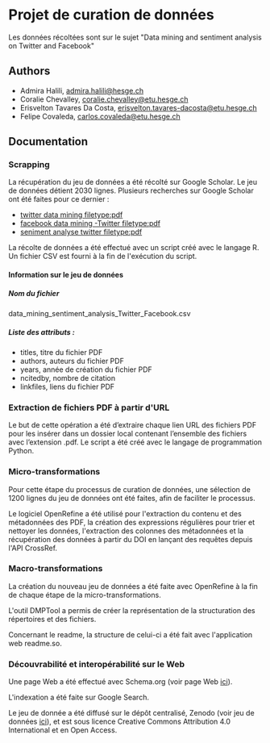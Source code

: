 
# Projet de curation de données

Les données récoltées sont sur le sujet "Data mining and sentiment analysis on Twitter and Facebook"



## Authors

- Admira Halili, admira.halili@hesge.ch
- Coralie Chevalley, coralie.chevalley@etu.hesge.ch
- Erisvelton Tavares Da Costa, erisvelton.tavares-dacosta@etu.hesge.ch
- Felipe Covaleda, carlos.covaleda@etu.hesge.ch


## Documentation

### Scrapping
La récupération du jeu de données a été récolté sur Google Scholar. Le jeu de données détient 2030 lignes. Plusieurs recherches sur Google Scholar ont été faites pour ce dernier :
- [twitter data mining filetype:pdf](https://scholar.google.com/scholar?hl=en&as_sdt=0%2C5&q=twitter+data+mining+filetype%3Apdf&btnG= )
- [facebook data mining -Twitter filetype:pdf](https://scholar.google.com/scholar?start=490&q=facebook+data+mining+-Twitter+filetype:pdf&hl=en&as_sdt=0,5 )
- [seniment analyse twitter filetype:pdf](https://scholar.google.com/scholar?hl=en&as_sdt=0%2C5&q=seniment+analyse+twitter+filetype%3Apdf&btnG= )

La récolte de données a été effectué avec un script créé avec le langage R. Un fichier CSV est fourni à la fin de l'exécution du script.

#### Information sur le jeu de données
##### Nom du fichier
data_mining_sentiment_analysis_Twitter_Facebook.csv

##### Liste des attributs :
- titles, titre du fichier PDF
- authors, auteurs du fichier PDF
- years, année de création du fichier PDF
- ncitedby, nombre de citation
- linkfiles, liens du fichier PDF


### Extraction de fichiers PDF à partir d'URL

Le but de cette opération a été d’extraire chaque lien URL des fichiers PDF pour les insérer dans un dossier local contenant l’ensemble des fichiers avec l’extension .pdf. Le script a été créé avec le langage de programmation Python.

### Micro-transformations
Pour cette étape du processus de curation de données, une sélection de 1200 lignes du jeu de données ont été faites, afin de faciliter le processus.

Le logiciel OpenRefine a été utilisé pour l'extraction du contenu et des métadonnées des PDF, la création des expressions régulières pour trier et nettoyer les données, l'extraction des colonnes des métadonnées et la récupération des données à partir du DOI en lançant des requêtes depuis l'API CrossRef.

### Macro-transformations
La création du nouveau jeu de données a été faite avec OpenRefine à la fin de chaque étape de la micro-transformations.

L'outil DMPTool a permis de créer la représentation de la structuration des répertoires et des fichiers.

Concernant le readme, la structure de celui-ci a été fait avec l'application web readme.so. 


### Découvrabilité et interopérabilité sur le Web
Une page Web a été effectué avec Schema.org (voir page Web [ici](https://cococao17.github.io/data-curation-projet/)). 

L'indexation a été faite sur Google Search.

Le jeu de donnée a été diffusé sur le dépôt centralisé, Zenodo (voir jeu de données [ici](https://zenodo.org/record/7979378)), et est sous licence Creative Commons Attribution 4.0 International et en Open Access.
